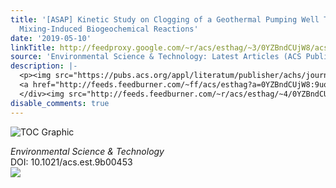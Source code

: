 ```yaml
---
title: '[ASAP] Kinetic Study on Clogging of a Geothermal Pumping Well Triggered by
  Mixing-Induced Biogeochemical Reactions'
date: '2019-05-10'
linkTitle: http://feedproxy.google.com/~r/acs/esthag/~3/0YZBndCUjW8/acs.est.9b00453
source: 'Environmental Science & Technology: Latest Articles (ACS Publications)'
description: |-
  <p><img src="https://pubs.acs.org/appl/literatum/publisher/achs/journals/content/esthag/0/esthag.ahead-of-print/acs.est.9b00453/20190510/images/medium/es-2019-00453d_0006.gif" alt="TOC Graphic"/></p><div><cite>Environmental Science & Technology</cite></div><div>DOI: 10.1021/acs.est.9b00453</div><div class="feedflare">
  <a href="http://feeds.feedburner.com/~ff/acs/esthag?a=0YZBndCUjW8:9uoBgJHyefM:yIl2AUoC8zA"><img src="http://feeds.feedburner.com/~ff/acs/esthag?d=yIl2AUoC8zA" border="0"></img></a>
  </div><img src="http://feeds.feedburner.com/~r/acs/esthag/~4/0YZBndCUjW8" height="1" width="1" ...
disable_comments: true
---
```

<p><img src="https://pubs.acs.org/appl/literatum/publisher/achs/journals/content/esthag/0/esthag.ahead-of-print/acs.est.9b00453/20190510/images/medium/es-2019-00453d_0006.gif" alt="TOC Graphic"/></p><div><cite>Environmental Science & Technology</cite></div><div>DOI: 10.1021/acs.est.9b00453</div><div class="feedflare">
<a href="http://feeds.feedburner.com/~ff/acs/esthag?a=0YZBndCUjW8:9uoBgJHyefM:yIl2AUoC8zA"><img src="http://feeds.feedburner.com/~ff/acs/esthag?d=yIl2AUoC8zA" border="0"></img></a>
</div><img src="http://feeds.feedburner.com/~r/acs/esthag/~4/0YZBndCUjW8" height="1" width="1" ...